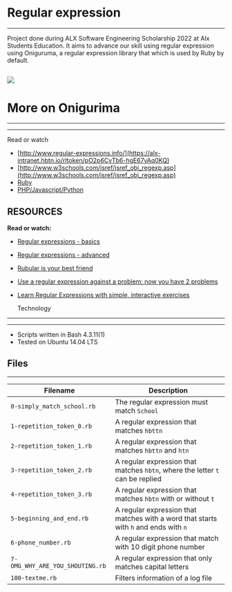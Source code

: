 # Regular expression
---
Project done during ALX Software Engineering Scholarship 2022 at Alx Students Education. It aims to advance our skill using regular expression using Oniguruma, a regular expression library that which is used by Ruby by default.

![](https://camo.githubusercontent.com/f2cf1e37487920f371229a1f5996db307704f8b8d78b59e045b2d3bb57994d4c/68747470733a2f2f7777772e6b696e646c656d616e2e636f2e756b2f626c6f672f323031352f696e74726f2d746f2d727562792d726567756c61722d65787072657373696f6e732f727562756c61722e706e67)
---


# **More on Onigurima**
---
---

Read or watch 

- [http://www.regular-expressions.info/](https://alx-intranet.hbtn.io/rltoken/pO2p6CyTb6-hgE67yAq0KQ)
- [http://www.w3schools.com/jsref/jsref_obj_regexp.asp](http://www.w3schools.com/jsref/jsref_obj_regexp.asp)
- [Ruby]( http://rubular.com/)
- [PHP/Javascript/Python]( https://regex101.com/)


**RESOURCES**
---
**Read or watch:**

- [Regular expressions - basics](https://alx-intranet.hbtn.io/rltoken/6VeaVMaugIxcFAwA27TBdQ)
- [Regular expressions - advanced](https://alx-intranet.hbtn.io/rltoken/rntjh3-3S86zt0Qy28L10w)
- [Rubular is your best friend](https://alx-intranet.hbtn.io/rltoken/RGkVuw1lZ_hoCCbLsiOAhg)
- [Use a regular expression against a problem: now you have 2 problems](https://alx-intranet.hbtn.io/rltoken/Vwm8lpMUGa4x_FBtlyUQ8g)
- [Learn Regular Expressions with simple, interactive exercises](https://alx-intranet.hbtn.io/rltoken/XsQ6rzS1uy-E6bnswUqIKg)

  Technology
 ---
---
- Scripts written in Bash 4.3.11(1)
- Tested on Ubuntu 14.04 LTS

**Files**
---
---
| Filename  | Description |
| --------- | ----------- |
|`0-simply_match_school.rb` | The regular expression must match `School `|
| `1-repetition_token_0.rb`	|A regular expression that matches `hbttn`|
|`2-repetition_token_1.rb`|	A regular expression that matches `hbttn` and `htn`|
|`3-repetition_token_2.rb`|	A regular expression that matches `hbtn`, where the letter `t` can be replied|
|`4-repetition_token_3.rb`|	A regular expression that matches `hbtn` with or without `t`|
|`5-beginning_and_end.rb`|	A regular expression that matches with a word that starts with `h` and ends with `n` |
|`6-phone_number.rb`|	A regular expression that match with 10 digit phone number|
|`7-OMG_WHY_ARE_YOU_SHOUTING.rb`|	A regular expression that only matches capital letters |
|`100-textme.rb`| Filters information of a log file |
